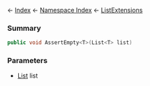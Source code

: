 ← [Index](Api-Index) ← [Namespace Index](Namespace-Index) ← [ListExtensions](System.Collections.Generic.ListExtensions)

### Summary

```csharp
public void AssertEmpty<T>(List<T> list)
```

### Parameters

* [List<T>](https://docs.microsoft.com/en-us/dotnet/api/system.collections.generic.list?view=netframework-4.6) list
